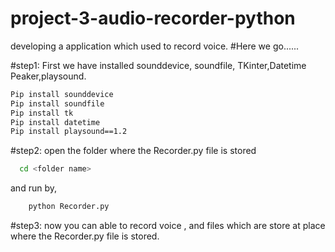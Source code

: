 # project-3-audio-recorder-python
developing a application which used to record voice.
#Here we go......

#step1: First we have installed sounddevice, soundfile,
TKinter,Datetime Peaker,playsound.
```sh
Pip install sounddevice
Pip install soundfile
Pip install tk
Pip install datetime
Pip install playsound==1.2
```
#step2: open the folder where the Recorder.py file is stored 
```sh
  cd <folder name>
```
and run by,
```sh
    python Recorder.py
 ```
#step3: 
    now you can able to record voice , and files which are store at place where the Recorder.py file is stored.  
